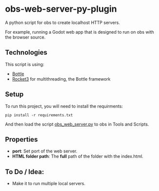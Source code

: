 # obs-web-server-py-plugin
A python script for obs to create localhost HTTP servers.

For example, running a Godot web app that is designed to run on obs with the browser source.


## Technologies
This script is using:

* [Bottle](http://bottlepy.org/docs/dev/)
* [Rocket3](https://github.com/web2py/rocket3) for multithreading, the Bottle framework

## Setup
To run this project, you will need to install the requirments:

```
pip install -r requirements.txt
```

And then load the script [obs_web_server.py](https://github.com/web2py/rocket3) to obs in Tools and Scripts.


## Properties
* **port**: Set port of the web server.
* **HTML folder path**: The **full** path of the folder with the index.html.


## To Do / Idea:
* Make it to run multiple local servers.
